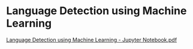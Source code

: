 # Language Detection using Machine Learning

[Language Detection using Machine Learning - Jupyter Notebook.pdf](https://github.com/sreeparnaray/Language-Detection-using-Machine-Learning/files/12232933/Language.Detection.using.Machine.Learning.-.Jupyter.Notebook.pdf)

